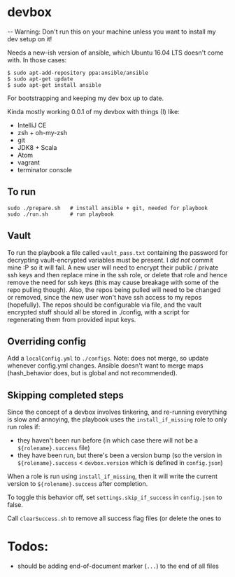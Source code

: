 # devbox
-- Warning: Don't run this on your machine unless you want to install my dev setup on it!

Needs a new-ish version of ansible, which Ubuntu 16.04 LTS doesn't come with. In those cases:
```
$ sudo apt-add-repository ppa:ansible/ansible
$ sudo apt-get update
$ sudo apt-get install ansible
```

For bootstrapping and keeping my dev box up to date.

Kinda mostly working 0.0.1 of my devbox with things (I) like:
- IntelliJ CE
- zsh + oh-my-zsh
- git
- JDK8 + Scala
- Atom
- vagrant
- terminator console

## To run
```
sudo ./prepare.sh   # install ansible + git, needed for playbook
sudo ./run.sh       # run playbook
```

## Vault
To run the playbook a file called `vault_pass.txt` containing the password for decrypting vault-encrypted variables must be present. I *did not* commit mine :P so it will fail.
A new user will need to encrypt their public / private ssh keys and then replace mine in the ssh role, or delete that role and hence remove the need for ssh keys (this may cause breakage with some of the repo pulling though). Also, the repos being pulled will need to be changed or removed, since the new user won't have ssh access to my repos (hopefully). The repos should be configurable via file, and the vault encrypted stuff should all be stored in ./config, with a script for regenerating them from provided input keys.

## Overriding config
Add a `localConfig.yml` to `./configs`. Note: does not merge, so update whenever
config.yml changes. Ansible doesn't want to merge maps (hash_behavior does,
  but is global and not recommended).

## Skipping completed steps
Since the concept of a devbox involves tinkering, and re-running everything is slow
and annoying, the playbook uses the `install_if_missing` role to only run roles if:
- they haven't been run before (in which case there will not be a `${rolename}.success` file)
- they have been run, but there's been a version bump (so the version in
  `${rolename}.success` < `devbox.version` which is defined in `config.json`)

When a role is run using `install_if_missing`, then it will write the current
version to `${rolename}.success` after completion.

To toggle this behavior off, set `settings.skip_if_success` in `config.json` to false.

Call `clearSuccess.sh` to remove all success flag files (or delete the ones to

# Todos:
- should be adding end-of-document marker (`...`) to the end of all files
